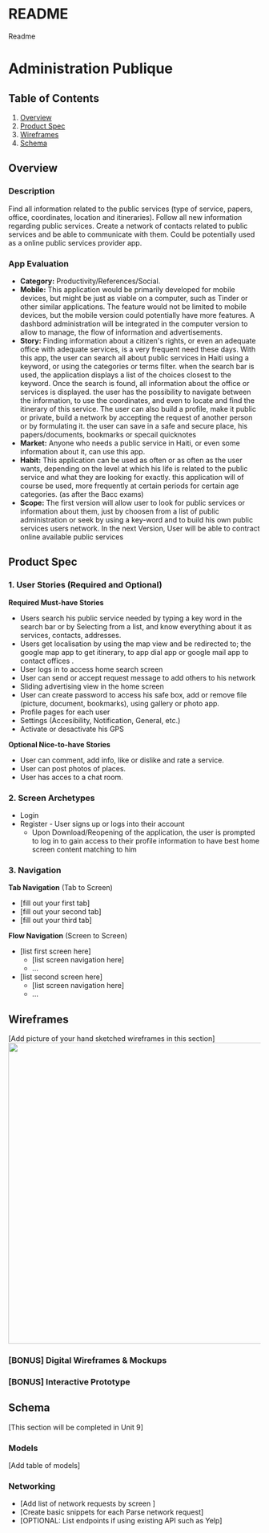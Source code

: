 # README
Readme
# Administration Publique
## Table of Contents
1. [Overview](#Overview)
1. [Product Spec](#Product-Spec)
1. [Wireframes](#Wireframes)
2. [Schema](#Schema)

## Overview
### Description
Find all information related to the public services (type of service, papers, office, coordinates, location and itineraries).
Follow all new information regarding public services.
Create a network of contacts related to public services and be able to communicate with them. Could be potentially used as a online public services provider app.
### App Evaluation
 - **Category:** Productivity/References/Social.
- **Mobile:** This application would be primarily developed for mobile devices, but might be just as viable on a computer, such as Tinder or other similar applications. The feature would not be limited to mobile devices, but the mobile version could potentially have more features. A dashbord administration will be integrated in the computer version to allow to manage, the flow of information and advertisements.
- **Story:** Finding information about a citizen's rights, or even an adequate office with adequate services, is a very frequent need these days. With this app, the user can search all about public services in Haiti using a keyword, or using the categories or terms filter.
when the search bar is used, the application displays a list of the choices closest to the keyword. Once the search is found, all information about the office or services is displayed. the user has the possibility to navigate between the information, to use the coordinates, and even to locate and find the itinerary of this service. The user can also build a profile, make it public or private, build a network by accepting the request of another person or by formulating it. the user can save in a safe and secure place, his papers/documents, bookmarks or specail quicknotes
- **Market:** Anyone who needs a public service in Haiti, or even some information about it, can use this app.
- **Habit:** This application can be used as often or as often as the user wants, depending on the level at which his life is related to the public service and what they are looking for exactly. this application will of course be used, more frequently at certain periods for certain age categories. (as after the Bacc exams)
- **Scope:** The first version will allow user to look for public services or information about them, just by choosen from a list of public administration or seek by using a key-word and to build his own public services users network.
In the next Version, User will be able to contract online available public services 
## Product Spec

### 1. User Stories (Required and Optional)

**Required Must-have Stories**

* Users search his public service needed by typing a key word in the search bar or by Selecting from a list,  and know everything about it as services, contacts, addresses.
* Users get localisation by using the map view and be redirected to; the google map app to get itinerary, to app dial app or google mail app to contact offices .
* User logs in to access home search screen
* User can send or accept request message to add others to his network
* Sliding advertising view in the home screen
* User can create password to access his safe box, add or remove file (picture, document, bookmarks), using gallery or photo app.
* Profile pages for each user
* Settings (Accesibility, Notification, General, etc.)
* Activate or desactivate his GPS

**Optional Nice-to-have Stories**

* User can comment, add info, like or dislike and rate a service.
* User can post photos of places.
* User has acces to a chat room.


### 2. Screen Archetypes

* Login 
* Register - User signs up or logs into their account
   * Upon Download/Reopening of the application, the user is prompted to log in to gain access to their profile information to have best home screen content matching to him

### 3. Navigation

**Tab Navigation** (Tab to Screen)

* [fill out your first tab]
* [fill out your second tab]
* [fill out your third tab]

**Flow Navigation** (Screen to Screen)

* [list first screen here]
   * [list screen navigation here]
   * ...
* [list second screen here]
   * [list screen navigation here]
   * ...

## Wireframes
[Add picture of your hand sketched wireframes in this section]
<img src="YOUR_WIREFRAME_IMAGE_URL" width=600>

### [BONUS] Digital Wireframes & Mockups

### [BONUS] Interactive Prototype

## Schema 
[This section will be completed in Unit 9]
### Models
[Add table of models]
### Networking
- [Add list of network requests by screen ]
- [Create basic snippets for each Parse network request]
- [OPTIONAL: List endpoints if using existing API such as Yelp]

